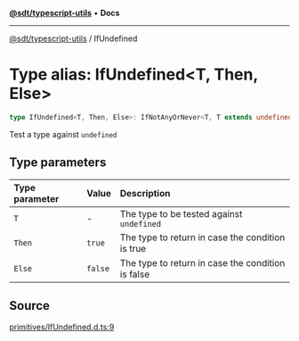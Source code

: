 [**@sdt/typescript-utils**](../README.md) • **Docs**

***

[@sdt/typescript-utils](../globals.md) / IfUndefined

# Type alias: IfUndefined\<T, Then, Else\>

```ts
type IfUndefined<T, Then, Else>: IfNotAnyOrNever<T, T extends undefined ? Then : Else, Else>;
```

Test a type against `undefined`

## Type parameters

| Type parameter | Value | Description |
| :------ | :------ | :------ |
| `T` | - | The type to be tested against `undefined` |
| `Then` | `true` | The type to return in case the condition is true |
| `Else` | `false` | The type to return in case the condition is false |

## Source

[primitives/IfUndefined.d.ts:9](https://github.com/sylvaindethier/typescript-utils/blob/a4617fb26232a8a136e0ffe6a2534b634ac803e6/types/primitives/IfUndefined.d.ts#L9)
